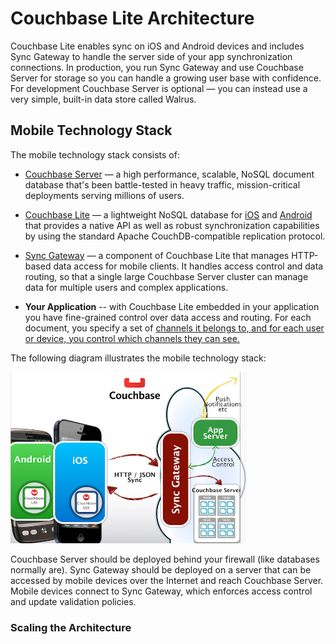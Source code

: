 # Couchbase Lite Architecture

Couchbase Lite enables sync on iOS and Android devices and includes Sync Gateway to handle the server side of your app synchronization connections. In production, you run Sync Gateway and use Couchbase Server for storage so you can handle a growing user base with confidence. For development Couchbase Server is optional &mdash; you can instead use a very simple, built-in data store called Walrus.


## Mobile Technology Stack

The mobile technology stack consists of:

* [Couchbase Server](http://www.couchbase.com/couchbase-server/overview) &mdash; a high performance, scalable, NoSQL document database that's been battle-tested in heavy traffic, mission-critical deployments serving millions of users.

* [Couchbase Lite](https://github.com/couchbase/couchbase-lite-ios) &mdash; a lightweight NoSQL database for [iOS](https://github.com/couchbase/couchbase-lite-ios) and [Android](https://github.com/couchbase/couchbase-lite-android) that provides a native API as well as robust synchronization capabilities by using the standard Apache CouchDB-compatible replication protocol.

* [Sync Gateway](https://github.com/couchbaselabs/sync_gateway) &mdash; a component of Couchbase Lite that manages HTTP-based data access for mobile clients. It handles access control and data routing, so that a single large Couchbase Server cluster can manage data for multiple users and complex applications.

* **Your Application** -- with Couchbase Lite embedded in your application you have fine-grained control over data access and routing. For each document, you specify a set of [channels it belongs to, and for each user or device, you control which channels they can see.](https://github.com/couchbaselabs/sync_gateway/wiki/channels-access-control-and-data-routing-w-sync-function)

The following diagram illustrates the mobile technology stack:

<img src="images/architecture.png" width="75%" />

Couchbase Server should be deployed behind your firewall (like databases normally are). Sync Gateway should be deployed on a server that can be accessed by mobile devices over the Internet and reach Couchbase Server. Mobile devices connect to Sync Gateway, which enforces access control and update validation policies.



### Scaling the Architecture

